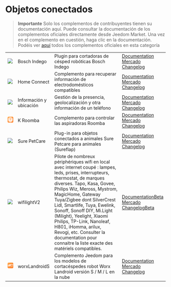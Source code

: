 
# Objetos conectados


>**Importante**
>Solo los complementos de contribuyentes tienen su documentación aquí. Puede consultar la documentación de los complementos oficiales directamente desde Jeedom Market. Una vez en el complemento en cuestión, haga clic en la documentación.
>Podéis ver [aquí](https://market.jeedom.com/index.php?v=d&p=market&type=plugin&categorie=devicecommunication) todos los complementos oficiales en esta categoría


| | | | |
|--- | --- | --- | ---|
|<img src="BoschIndego/BoschIndego_icon.png" class="pluginLogo" width="100" />|Bosch Indego|Plugin para cortadoras de césped robóticas Bosch Indego|[Documentation](https://jpty.github.io/jeedom/plugins/BoschIndego/es_ES/index.html)<br/>[Mercado](https://market.jeedom.com/index.php?v=d&p=market_display&id=3937)<br/>[Changelog](https://jpty.github.io/jeedom/plugins/BoschIndego/es_ES/changelog.html)|
|<img src="homeconnect/homeconnect_icon.png" class="pluginLogo" width="100" />|Home Connect|Complemento para recuperar información de electrodomésticos compatibles|[Documentation](https://jmvedrine.github.io/homeconnect/es_ES/)<br/>[Mercado](https://market.jeedom.com/index.php?v=d&p=market_display&id=3894)<br/>[Changelog](https://jmvedrine.github.io/homeconnect/es_ES/changelog)|
|<img src="infoloc/infoloc_icon.png" class="pluginLogo" width="100" />|Información y ubicación|Gestión de la presencia, geolocalización y otra información de un teléfono|[Documentation](https://jeremie-c.github.io/plugin-InfoLoc/es_ES/index)<br/>[Mercado](https://market.jeedom.com/index.php?v=d&p=market_display&id=4020)<br/>[Changelog](https://jeremie-c.github.io/plugin-InfoLoc/es_ES/changelog)|
|<img src="kroomba/kroomba_icon.png" class="pluginLogo" width="100" />|K Roomba|Complemento para controlar las aspiradoras Roomba|[Documentation](https://jmvedrine.github.io/kroomba/es_ES/)<br/>[Mercado](https://market.jeedom.com/index.php?v=d&p=market_display&id=2776)<br/>[Changelog](https://jmvedrine.github.io/kroomba/es_ES/changelog)|
|<img src="surepetcare/surepetcare_icon.png" class="pluginLogo" width="100" />|Sure PetCare|Plug-in para objetos conectados a animales Sure Petcare para animales (Sureflap)|[Documentation](https://jmvedrine.github.io/jeedom-surepetcare/es_ES/)<br/>[Mercado](https://market.jeedom.com/index.php?v=d&p=market_display&id=3718)<br/>[Changelog](https://jmvedrine.github.io/jeedom-surepetcare/es_ES/changelog)|
|<img src="wifilightV2/wifilightV2_icon.png" class="pluginLogo" width="100" />|wifilightV2|Pilote de nombreux périphériques wifi en local avec internet coupé : lampes, leds, prises, interrupteurs, thermostat, de marques diverses. Tapo, Kasa, Govee, Philips Wiz, Meross, Mystrom, MagicHome, Gateway Tuya/Zigbee dont SilverCrest Lidl, Smartlife, Tuya, Ewelink, Sonoff, Sonoff DIY, Mi.Light (Milight), Yeelight, Xiaomi Philips, TP-Link, Nanoleaf, H801, iHomma, arilux, Revogi, etc. Consulter la documentation pour connaitre la liste exacte des matériels compatibles.|[Documentation](https://bcaro.github.io/wifilightV2-doc/es_ES/)[Beta](https://bcaro.github.io/wifilightV2-doc/es_ES/)<br/>[Mercado](https://market.jeedom.com/index.php?v=d&p=market_display&id=2793)<br/>[Changelog](https://bcaro.github.io/wifilightV2-doc/es_ES/changelog)[Beta](https://bcaro.github.io/wifilightV2-doc/es_ES/changelog)|
|<img src="worxLandroidS/worxLandroidS_icon.png" class="pluginLogo" width="100" />|worxLandroidS|Complemento Jeedom para los modelos de cortacéspedes robot Worx Landroid versión S / M / L en la nube|[Documentation](https://sebsst.github.io/worxLandroidS/es_ES/)<br/>[Mercado](https://market.jeedom.com/index.php?v=d&p=market_display&id=3396)<br/>[Changelog](https://sebsst.github.io/worxLandroidS/es_ES/changelog)|
